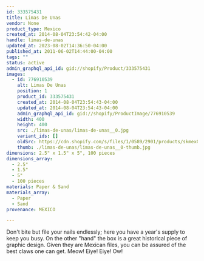 ```yaml
---
id: 333575431
title: Limas De Unas
vendor: None
product_type: Mexico
created_at: 2014-08-04T23:54:42-04:00
handle: limas-de-unas
updated_at: 2023-08-02T14:36:50-04:00
published_at: 2011-06-02T14:44:00-04:00
tags: ""
status: active
admin_graphql_api_id: gid://shopify/Product/333575431
images:
  - id: 776910539
    alt: Limas De Unas
    position: 1
    product_id: 333575431
    created_at: 2014-08-04T23:54:43-04:00
    updated_at: 2014-08-04T23:54:43-04:00
    admin_graphql_api_id: gid://shopify/ProductImage/776910539
    width: 400
    height: 400
    src: ./limas-de-unas/limas-de-unas__0.jpg
    variant_ids: []
    oldSrc: https://cdn.shopify.com/s/files/1/0589/2901/products/skmex0003.tif.jpeg?v=1407210883
    thumb: ./limas-de-unas/limas-de-unas__0-thumb.jpg
dimensions: 2.5" x 1.5" x 5", 100 pieces
dimensions_array:
  - 2.5"
  - 1.5"
  - 5"
  - 100 pieces
materials: Paper & Sand
materials_array:
  - Paper
  - Sand
provenance: MEXICO

---
```


Don't bite but file your nails endlessly; here you have a year's supply to keep you busy. On the other "hand" the box is a great historical piece of graphic design. Given they are Mexican files, you can be assured of the best claws one can get. Meow! Eiye! Eiye! Ow!